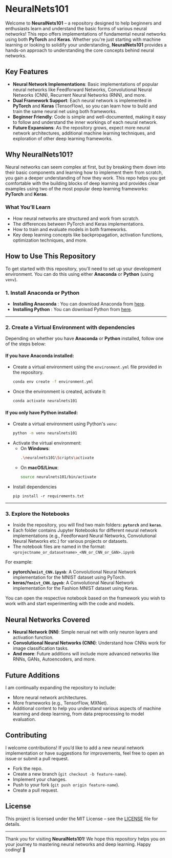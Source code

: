 # NeuralNets101

Welcome to **NeuralNets101** – a repository designed to help beginners and enthusiasts learn and understand the basic forms of various neural networks! This repo offers implementations of fundamental neural networks using both **PyTorch** and **Keras**. Whether you're just starting with machine learning or looking to solidify your understanding, **NeuralNets101** provides a hands-on approach to understanding the core concepts behind neural networks.

## Key Features
- **Neural Network Implementations**: Basic implementations of popular neural networks like Feedforward Networks, Convolutional Neural Networks (CNN), Recurrent Neural Networks (RNN), and more.
- **Dual Framework Support**: Each neural network is implemented in **PyTorch** and **Keras** (TensorFlow), so you can learn how to build and train the same neural net using both frameworks.
- **Beginner Friendly**: Code is simple and well-documented, making it easy to follow and understand the inner workings of each neural network.
- **Future Expansions**: As the repository grows, expect more neural network architectures, additional machine learning techniques, and exploration of other deep learning frameworks.

## Why NeuralNets101?

Neural networks can seem complex at first, but by breaking them down into their basic components and learning how to implement them from scratch, you gain a deeper understanding of how they work. This repo helps you get comfortable with the building blocks of deep learning and provides clear examples using two of the most popular deep learning frameworks: **PyTorch** and **Keras**.

### What You’ll Learn
- How neural networks are structured and work from scratch.
- The differences between PyTorch and Keras implementations.
- How to train and evaluate models in both frameworks.
- Key deep learning concepts like backpropagation, activation functions, optimization techniques, and more.

## How to Use This Repository

To get started with this repository, you'll need to set up your development environment. You can do this using either **Anaconda** or **Python** (using `venv`).

### 1. **Install Anaconda or Python**
- **Installing Anaconda** :  You can download Anaconda from [here](https://www.anaconda.com/products/individual).
- **Installing Python** : You can download Python from [here](https://www.python.org/downloads/).

---

### 2. **Create a Virtual Environment with dependencies**
Depending on whether you have **Anaconda** or **Python** installed, follow one of the steps below:

#### **If you have Anaconda installed**:
- Create a virtual environment using the `environment.yml` file provided in the repository.
    ```bash
    conda env create -f environment.yml
    ```
- Once the environment is created, activate it:
    ```bash
    conda activate neuralnets101
    ```

#### **If you only have Python installed**:
- Create a virtual environment using Python's `venv`:
    ```bash
    python -m venv neuralnets101
    ```
- Activate the virtual environment:
    - On **Windows**:
        ```bash
        .\neuralnets101\Scripts\activate
        ```
    - On **macOS/Linux**:
        ```bash
        source neuralnets101/bin/activate
        ```
- Install dependencies
    ```
    pip install -r requirements.txt
    ```
---

### 3. **Explore the Notebooks**
- Inside the repository, you will find two main folders: **`pytorch`** and **`keras`**.
- Each folder contains Jupyter Notebooks for different neural network implementations (e.g., Feedforward Neural Networks, Convolutional Neural Networks etc.) for various projects or datasets.
- The notebook files are named in the format:  
  `<projectname_or_datasetname>_<NN_or_CNN_or_GAN>.ipynb`
  
For example:
  - **pytorch/`mnist_CNN.ipynb`**: A Convolutional Neural Network implementation for the MNIST dataset using PyTorch.
  - **keras/`fmnist_CNN.ipynb`**: A Convolutional Neural Network implementation for the Fashion MNIST dataset using Keras.

You can open the respective notebook based on the framework you wish to work with and start experimenting with the code and models.

## Neural Networks Covered
- **Neural Network (NN)**: Simple nerual net with only neuron layers and activation function.
- **Convolutional Neural Networks (CNN)**: Understand how CNNs work for image classification tasks.
- **And more**: Future additions will include more advanced networks like RNNs, GANs, Autoencoders, and more.

## Future Additions

I am continually expanding the repository to include:
- More neural network architectures.
- More frameworks (e.g., TensorFlow, MXNet).
- Additional content to help you understand various aspects of machine learning and deep learning, from data preprocessing to model evaluation.

## Contributing

I welcome contributions! If you’d like to add a new neural network implementation or have suggestions for improvements, feel free to open an issue or submit a pull request.

- Fork the repo.
- Create a new branch (`git checkout -b feature-name`).
- Implement your changes.
- Push to your fork (`git push origin feature-name`).
- Create a pull request.

## License

This project is licensed under the MIT License – see the [LICENSE](LICENSE) file for details.

---

Thank you for visiting **NeuralNets101**! We hope this repository helps you on your journey to mastering neural networks and deep learning. Happy coding! 🚀
